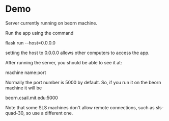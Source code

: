 # Demo
Server currently running on beorn machine.

Run the app using the command

flask run --host=0.0.0.0

setting the host to 0.0.0.0 allows other computers to access the app.

After running the server, you should be able to see it at:

machine name:port

Normally the port number is 5000 by default. So, if you run it on the beorn machine it will be 

beorn.csail.mit.edu:5000

Note that some SLS machines don't allow remote connections, such as sls-quad-30, so use a different one.


